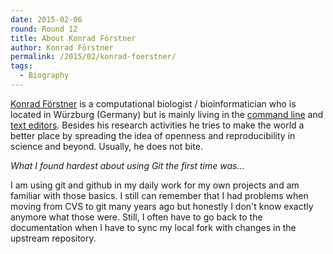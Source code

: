 ```yaml
---
date: 2015-02-06
round: Round 12
title: About Konrad Förstner
author: Konrad Förstner
permalink: /2015/02/konrad-foerstner/
tags:
  - Biography
---
```

[Konrad Förstner](http://konrad.foerstner.org/) is a computational
biologist / bioinformatician who is located in Würzburg (Germany) but
is mainly living in the [command
line](https://en.wikipedia.org/wiki/Command-line_interface) and [text
editors](https://en.wikipedia.org/wiki/Emacs). Besides his research
activities he tries to make the world a better place by spreading the
idea of openness and reproducibility in science and beyond. Usually, he
does not bite.

*What I found hardest about using Git the first time was...*

I am using git and github in my daily work for my own projects and am
familiar with those basics. I still can remember that I had problems
when moving from CVS to git many years ago but honestly I don't know
exactly anymore what those were. Still, I often have to go back to the
documentation when I have to sync my local fork with changes in the
upstream repository.
